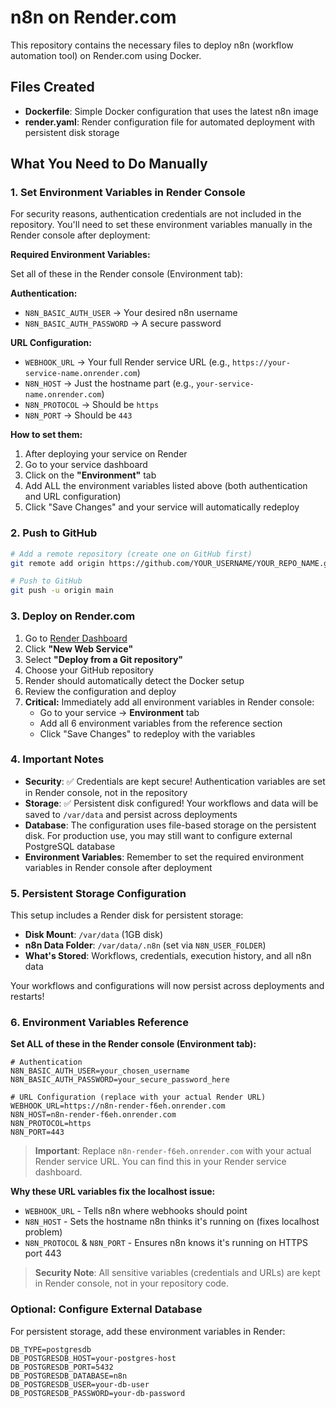 # n8n on Render.com

This repository contains the necessary files to deploy n8n (workflow automation tool) on Render.com using Docker.

## Files Created

- **Dockerfile**: Simple Docker configuration that uses the latest n8n image
- **render.yaml**: Render configuration file for automated deployment with persistent disk storage

## What You Need to Do Manually

### 1. Set Environment Variables in Render Console

For security reasons, authentication credentials are not included in the repository. You'll need to set these environment variables manually in the Render console after deployment:

**Required Environment Variables:**

Set all of these in the Render console (Environment tab):

**Authentication:**
- `N8N_BASIC_AUTH_USER` → Your desired n8n username
- `N8N_BASIC_AUTH_PASSWORD` → A secure password

**URL Configuration:**
- `WEBHOOK_URL` → Your full Render service URL (e.g., `https://your-service-name.onrender.com`)
- `N8N_HOST` → Just the hostname part (e.g., `your-service-name.onrender.com`)
- `N8N_PROTOCOL` → Should be `https`  
- `N8N_PORT` → Should be `443`

**How to set them:**
1. After deploying your service on Render
2. Go to your service dashboard
3. Click on the **"Environment"** tab
4. Add ALL the environment variables listed above (both authentication and URL configuration)
5. Click "Save Changes" and your service will automatically redeploy

### 2. Push to GitHub

```bash
# Add a remote repository (create one on GitHub first)
git remote add origin https://github.com/YOUR_USERNAME/YOUR_REPO_NAME.git

# Push to GitHub
git push -u origin main
```

### 3. Deploy on Render.com

1. Go to [Render Dashboard](https://render.com/dashboard)
2. Click **"New Web Service"**
3. Select **"Deploy from a Git repository"**
4. Choose your GitHub repository
5. Render should automatically detect the Docker setup
6. Review the configuration and deploy
7. **Critical:** Immediately add all environment variables in Render console:
   - Go to your service → **Environment** tab
   - Add all 6 environment variables from the reference section
   - Click "Save Changes" to redeploy with the variables

### 4. Important Notes

- **Security**: ✅ Credentials are kept secure! Authentication variables are set in Render console, not in the repository
- **Storage**: ✅ Persistent disk configured! Your workflows and data will be saved to `/var/data` and persist across deployments
- **Database**: The configuration uses file-based storage on the persistent disk. For production use, you may still want to configure external PostgreSQL database
- **Environment Variables**: Remember to set the required environment variables in Render console after deployment

### 5. Persistent Storage Configuration

This setup includes a Render disk for persistent storage:

- **Disk Mount**: `/var/data` (1GB disk)
- **n8n Data Folder**: `/var/data/.n8n` (set via `N8N_USER_FOLDER`)
- **What's Stored**: Workflows, credentials, execution history, and all n8n data

Your workflows and configurations will now persist across deployments and restarts!

### 6. Environment Variables Reference

**Set ALL of these in the Render console (Environment tab):**

```env
# Authentication
N8N_BASIC_AUTH_USER=your_chosen_username
N8N_BASIC_AUTH_PASSWORD=your_secure_password_here

# URL Configuration (replace with your actual Render URL)
WEBHOOK_URL=https://n8n-render-f6eh.onrender.com
N8N_HOST=n8n-render-f6eh.onrender.com
N8N_PROTOCOL=https
N8N_PORT=443
```

> **Important**: Replace `n8n-render-f6eh.onrender.com` with your actual Render service URL. You can find this in your Render service dashboard.

**Why these URL variables fix the localhost issue:**
- `WEBHOOK_URL` - Tells n8n where webhooks should point
- `N8N_HOST` - Sets the hostname n8n thinks it's running on (fixes localhost problem)
- `N8N_PROTOCOL` & `N8N_PORT` - Ensures n8n knows it's running on HTTPS port 443

> **Security Note**: All sensitive variables (credentials and URLs) are kept in Render console, not in your repository code.

### Optional: Configure External Database

For persistent storage, add these environment variables in Render:

```
DB_TYPE=postgresdb
DB_POSTGRESDB_HOST=your-postgres-host
DB_POSTGRESDB_PORT=5432
DB_POSTGRESDB_DATABASE=n8n
DB_POSTGRESDB_USER=your-db-user
DB_POSTGRESDB_PASSWORD=your-db-password
``` 